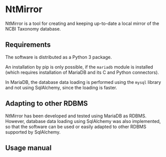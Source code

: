 # NtMirror

NtMirror is a tool for creating and keeping up-to-date a local
mirror of the NCBI Taxonomy database.

## Requirements

The software is distributed as a Python 3 package.

An installation by pip is only possible, if the ``mariadb``
module is installed (which requires installation of MariaDB
and its C and Python connectors).

In MariaDB, the database data loading is performed using the
``mysql`` library and not using SqlAlchemy, since the loading is faster.

## Adapting to other RDBMS

NtMirror has been developed and tested using MariaDB as RDBMS.
However, database data loading using SqlAlchemy was also implemented,
so that the software can be used or easily adapted to
other RDBMS supported by SqlAlchemy.

## Usage manual

